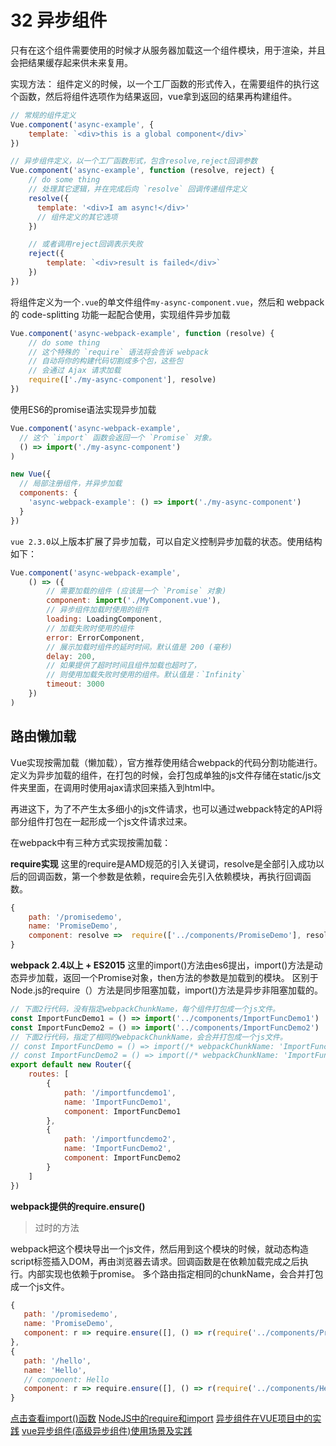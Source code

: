 # 32 异步组件

只有在这个组件需要使用的时候才从服务器加载这一个组件模块，用于渲染，并且会把结果缓存起来供未来复用。

实现方法：
组件定义的时候，以一个工厂函数的形式传入，在需要组件的执行这个函数，然后将组件选项作为结果返回，vue拿到返回的结果再构建组件。

```js
// 常规的组件定义
Vue.component('async-example', {
    template: `<div>this is a global component</div>`
})
```

```js
// 异步组件定义，以一个工厂函数形式，包含resolve,reject回调参数
Vue.component('async-example', function (resolve, reject) {
    // do some thing
    // 处理其它逻辑，并在完成后向 `resolve` 回调传递组件定义
    resolve({
      template: '<div>I am async!</div>'
      // 组件定义的其它选项
    })

    // 或者调用reject回调表示失败
    reject({
        template: `<div>result is failed</div>`
    })
})
```
将组件定义为一个`.vue`的单文件组件`my-async-component.vue`，然后和 webpack 的 code-splitting 功能一起配合使用，实现组件异步加载
```js
Vue.component('async-webpack-example', function (resolve) {
    // do some thing
    // 这个特殊的 `require` 语法将会告诉 webpack
    // 自动将你的构建代码切割成多个包，这些包
    // 会通过 Ajax 请求加载
    require(['./my-async-component'], resolve)
})
```
使用ES6的promise语法实现异步加载
```js
Vue.component('async-webpack-example',
  // 这个 `import` 函数会返回一个 `Promise` 对象。
  () => import('./my-async-component')
)
```
```js
new Vue({
  // 局部注册组件，并异步加载
  components: {
    'async-webpack-example': () => import('./my-async-component')
  }
})
```
`vue 2.3.0`以上版本扩展了异步加载，可以自定义控制异步加载的状态。使用结构如下：
```js
Vue.component('async-webpack-example',
    () => ({
        // 需要加载的组件 (应该是一个 `Promise` 对象)
        component: import('./MyComponent.vue'),
        // 异步组件加载时使用的组件
        loading: LoadingComponent,
        // 加载失败时使用的组件
        error: ErrorComponent,
        // 展示加载时组件的延时时间。默认值是 200 (毫秒)
        delay: 200,
        // 如果提供了超时时间且组件加载也超时了，
        // 则使用加载失败时使用的组件。默认值是：`Infinity`
        timeout: 3000
    })
)
```
## 路由懒加载
Vue实现按需加载（懒加载），官方推荐使用结合webpack的代码分割功能进行。定义为异步加载的组件，在打包的时候，会打包成单独的js文件存储在static/js文件夹里面，在调用时使用ajax请求回来插入到html中。

再进这下，为了不产生太多细小的js文件请求，也可以通过webpack特定的API将部分组件打包在一起形成一个js文件请求过来。

在webpack中有三种方式实现按需加载：

**require实现**
这里的require是AMD规范的引入关键词，resolve是全部引入成功以后的回调函数，第一个参数是依赖，require会先引入依赖模块，再执行回调函数。
```js
{
    path: '/promisedemo',
    name: 'PromiseDemo',
    component: resolve =>  require(['../components/PromiseDemo'], resolve)
}
```

**webpack 2.4以上 + ES2015**
这里的import()方法由es6提出，import()方法是动态异步加载，返回一个Promise对象，then方法的参数是加载到的模块。
区别于Node.js的require（）方法是同步阻塞加载，import()方法是异步非阻塞加载的。
```js
// 下面2行代码，没有指定webpackChunkName，每个组件打包成一个js文件。
const ImportFuncDemo1 = () => import('../components/ImportFuncDemo1')
const ImportFuncDemo2 = () => import('../components/ImportFuncDemo2')
// 下面2行代码，指定了相同的webpackChunkName，会合并打包成一个js文件。
// const ImportFuncDemo = () => import(/* webpackChunkName: 'ImportFuncDemo' */ '../components/ImportFuncDemo')
// const ImportFuncDemo2 = () => import(/* webpackChunkName: 'ImportFuncDemo' */ '../components/ImportFuncDemo2')
export default new Router({
    routes: [
        {
            path: '/importfuncdemo1',
            name: 'ImportFuncDemo1',
            component: ImportFuncDemo1
        },
        {
            path: '/importfuncdemo2',
            name: 'ImportFuncDemo2',
            component: ImportFuncDemo2
        }
    ]
})
```

**webpack提供的require.ensure()**

> 过时的方法

 webpack把这个模块导出一个js文件，然后用到这个模块的时候，就动态构造script标签插入DOM，再由浏览器去请求。回调函数是在依赖加载完成之后执行。内部实现也依赖于promise。
 多个路由指定相同的chunkName，会合并打包成一个js文件。
 ```js
{
    path: '/promisedemo',
    name: 'PromiseDemo',
    component: r => require.ensure([], () => r(require('../components/PromiseDemo')), 'demo')
},
{
    path: '/hello',
    name: 'Hello',
    // component: Hello
    component: r => require.ensure([], () => r(require('../components/Hello')), 'demo')
}
 ```


[点击查看import()函数](https://www.cnblogs.com/liujian9527/p/9869370.html)
[NodeJS中的require和import](https://www.cnblogs.com/guanghe/p/6560698.html)
[异步组件在VUE项目中的实践](https://www.cnblogs.com/yzq-fighting/p/7731545.html)
[vue异步组件(高级异步组件)使用场景及实践](https://segmentfault.com/a/1190000012138052)

